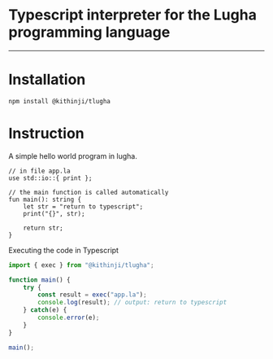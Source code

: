 # Typescript interpreter for the Lugha programming language
---

# Installation

```
npm install @kithinji/tlugha
```

# Instruction

A simple hello world program in lugha.

```lugha
// in file app.la
use std::io::{ print };

// the main function is called automatically
fun main(): string {
    let str = "return to typescript";
    print("{}", str);

    return str;
}
```

Executing the code in Typescript

```ts
import { exec } from "@kithinji/tlugha";

function main() {
    try {
        const result = exec("app.la");
        console.log(result); // output: return to typescript
    } catch(e) {
        console.error(e);
    }
}

main();
```


